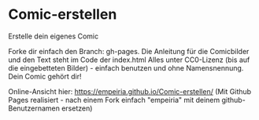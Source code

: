 # Comic-erstellen
Erstelle dein eigenes Comic

Forke dir einfach den Branch: gh-pages.
Die Anleitung für die Comicbilder und den Text steht im Code der index.html
Alles unter CC0-Lizenz (bis auf die eingebetteten Bilder) - einfach benutzen und ohne Namensnennung.
Dein Comic gehört dir! 

Online-Ansicht hier: https://empeiria.github.io/Comic-erstellen/
(Mit Github Pages realisiert - nach einem Fork einfach "empeiria" mit deinem github-Benutzernamen ersetzen)
